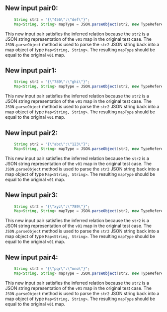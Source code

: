 ## New input pair0:
```java
    String str2 = "{\"456\":\"def\"}";
    Map<String, String> mapType = JSON.parseObject(str2, new TypeReference<Map<String, String>>() {}.getType());
```
This new input pair satisfies the inferred relation because the `str2` is a JSON string representation of the `v01` map in the original test case. The `JSON.parseObject` method is used to parse the `str2` JSON string back into a map object of type `Map<String, String>`. The resulting `mapType` should be equal to the original `v01` map.

## New input pair1:
```java
    String str2 = "{\"789\":\"ghi\"}";
    Map<String, String> mapType = JSON.parseObject(str2, new TypeReference<Map<String, String>>() {}.getType());
```
This new input pair satisfies the inferred relation because the `str2` is a JSON string representation of the `v01` map in the original test case. The `JSON.parseObject` method is used to parse the `str2` JSON string back into a map object of type `Map<String, String>`. The resulting `mapType` should be equal to the original `v01` map.

## New input pair2:
```java
    String str2 = "{\"abc\":\"123\"}";
    Map<String, String> mapType = JSON.parseObject(str2, new TypeReference<Map<String, String>>() {}.getType());
```
This new input pair satisfies the inferred relation because the `str2` is a JSON string representation of the `v01` map in the original test case. The `JSON.parseObject` method is used to parse the `str2` JSON string back into a map object of type `Map<String, String>`. The resulting `mapType` should be equal to the original `v01` map.

## New input pair3:
```java
    String str2 = "{\"xyz\":\"789\"}";
    Map<String, String> mapType = JSON.parseObject(str2, new TypeReference<Map<String, String>>() {}.getType());
```
This new input pair satisfies the inferred relation because the `str2` is a JSON string representation of the `v01` map in the original test case. The `JSON.parseObject` method is used to parse the `str2` JSON string back into a map object of type `Map<String, String>`. The resulting `mapType` should be equal to the original `v01` map.

## New input pair4:
```java
    String str2 = "{\"pqr\":\"mno\"}";
    Map<String, String> mapType = JSON.parseObject(str2, new TypeReference<Map<String, String>>() {}.getType());
```
This new input pair satisfies the inferred relation because the `str2` is a JSON string representation of the `v01` map in the original test case. The `JSON.parseObject` method is used to parse the `str2` JSON string back into a map object of type `Map<String, String>`. The resulting `mapType` should be equal to the original `v01` map.